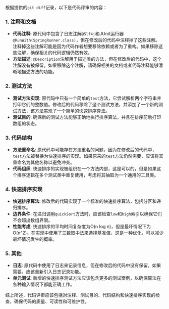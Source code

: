 根据提供的`git diff`记录，以下是代码评审的内容：

### 1. 注释和文档
- **代码注释**: 原代码中包含了日志注解`@Slf4j`和JUnit运行器`@RunWith(SpringRunner.class)`，但在修改后的代码中注释掉了这些注解。注释掉这些注解可能是因为代码作者想要移除依赖或者为了重构。如果移除这些注解，确保相关的代码逻辑仍然有效。
- **方法描述**: `@Description`注解用于描述类的方法，但在修改后的代码中，这个注解没有被保留。如果移除这个注解，请确保相关的文档或者代码注释能够清晰地描述方法的功能。

### 2. 测试方法
- **测试方法实现**: 原代码中只有一个简单的`test`方法，它尝试解析两个字符串并打印它们的整数值。修改后的代码移除了这个测试方法，并添加了一个新的测试方法，该方法实现了一个简单的快速排序算法。
- **测试目的**: 确保新的测试方法能够正确地执行排序算法，并且在排序前后打印数组的状态。

### 3. 代码结构
- **方法重命名**: 原代码中可能存在方法重名的问题，因为在修改后的代码中，`test`方法被替换为快速排序的实现。如果原来的`test`方法仍然需要，应该将其重命名为其他名称以避免冲突。
- **代码组织**: 快速排序的实现被组织在一个方法内部，这是可以的，但是如果这个排序逻辑在多个测试类中重复使用，考虑将其抽取为一个通用的工具类。

### 4. 快速排序实现
- **快速排序算法**: 修改后的代码实现了一个标准的快速排序算法，包括分区和递归排序。
- **边界条件**: 在递归调用`quickSort`方法时，应该检查`low`和`high`索引以确保它们不会超出数组界限。
- **性能考虑**: 快速排序的平均时间复杂度为O(n log n)，但是最坏情况下为O(n^2)。在实现中使用了三数取中法来选择基准值，这是一种优化，可以减少最坏情况发生的概率。

### 5. 其他
- **日志**: 原代码中使用了日志来记录信息，但在修改后的代码中没有保留。如果需要，应该重新引入日志记录功能。
- **单元测试**: 新增的快速排序测试方法应该包含更多的测试案例，以确保算法在各种输入情况下都能正确工作。

综上所述，代码评审应该包括对注释、测试目的、代码结构和快速排序实现的检查，确保代码的质量、可读性和可维护性。